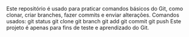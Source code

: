 Este repositório é usado para praticar comandos básicos do Git, como clonar, criar branches, fazer commits e enviar alterações.
Comandos usados:
git status
git clone
git branch
git add
git commit
git push
Este projeto é apenas para fins de teste e aprendizado do Git.

